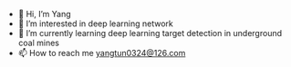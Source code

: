 - 👋 Hi, I’m Yang
- 👀 I’m interested in deep learning network
- 🌱 I’m currently learning deep learning target detection in underground coal mines
- 📫 How to reach me yangtun0324@126.com

<!---
18855490607/18855490607 is a ✨ special ✨ repository because its `README.md` (this file) appears on your GitHub profile.
You can click the Preview link to take a look at your changes.
--->
